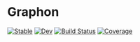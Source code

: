 # Graphon

[![Stable](https://img.shields.io/badge/docs-stable-blue.svg)](https://JakeGrainger.github.io/Graphon.jl/stable/)
[![Dev](https://img.shields.io/badge/docs-dev-blue.svg)](https://JakeGrainger.github.io/Graphon.jl/dev/)
[![Build Status](https://github.com/JakeGrainger/Graphon.jl/actions/workflows/CI.yml/badge.svg?branch=main)](https://github.com/JakeGrainger/Graphon.jl/actions/workflows/CI.yml?query=branch%3Amain)
[![Coverage](https://codecov.io/gh/JakeGrainger/Graphon.jl/branch/main/graph/badge.svg)](https://codecov.io/gh/JakeGrainger/Graphon.jl)
